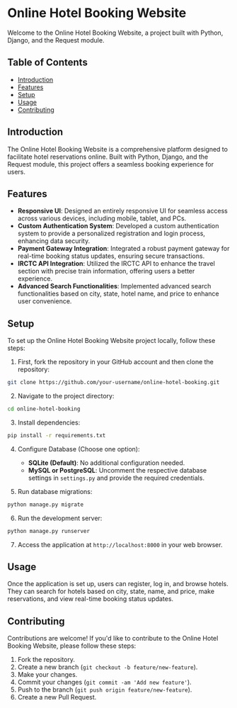
# Online Hotel Booking Website

Welcome to the Online Hotel Booking Website, a project built with Python, Django, and the Request module.

## Table of Contents

- [Introduction](#introduction)
- [Features](#features)
- [Setup](#setup)
- [Usage](#usage)
- [Contributing](#contributing)


## Introduction

The Online Hotel Booking Website is a comprehensive platform designed to facilitate hotel reservations online. Built with Python, Django, and the Request module, this project offers a seamless booking experience for users.

## Features

- **Responsive UI**: Designed an entirely responsive UI for seamless access across various devices, including mobile, tablet, and PCs.
- **Custom Authentication System**: Developed a custom authentication system to provide a personalized registration and login process, enhancing data security.
- **Payment Gateway Integration**: Integrated a robust payment gateway for real-time booking status updates, ensuring secure transactions. 
- **IRCTC API Integration**: Utilized the IRCTC API to enhance the travel section with precise train information, offering users a better experience.
- **Advanced Search Functionalities**: Implemented advanced search functionalities based on city, state, hotel name, and price to enhance user convenience.

## Setup

To set up the Online Hotel Booking Website project locally, follow these steps:

1. First, fork the repository in your GitHub account and then clone the repository:

```bash
git clone https://github.com/your-username/online-hotel-booking.git
```

2. Navigate to the project directory:

```bash
cd online-hotel-booking
```

3. Install dependencies:

```bash
pip install -r requirements.txt
```

4. Configure Database (Choose one option):
   - **SQLite (Default)**: No additional configuration needed.
   - **MySQL or PostgreSQL**: Uncomment the respective database settings in `settings.py` and provide the required credentials.

5. Run database migrations:

```bash
python manage.py migrate
```

6. Run the development server:

```bash
python manage.py runserver
```

7. Access the application at `http://localhost:8000` in your web browser.

## Usage

Once the application is set up, users can register, log in, and browse hotels. They can search for hotels based on city, state, name, and price, make reservations, and view real-time booking status updates.

## Contributing

Contributions are welcome! If you'd like to contribute to the Online Hotel Booking Website, please follow these steps:

1. Fork the repository.
2. Create a new branch (`git checkout -b feature/new-feature`).
3. Make your changes.
4. Commit your changes (`git commit -am 'Add new feature'`).
5. Push to the branch (`git push origin feature/new-feature`).
6. Create a new Pull Request.
